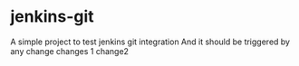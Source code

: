 # jenkins-git

A simple project to test jenkins git integration
And it should be triggered by any change
changes 1
change2
